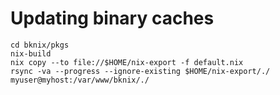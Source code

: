 # Updating binary caches

```
cd bknix/pkgs
nix-build
nix copy --to file://$HOME/nix-export -f default.nix
rsync -va --progress --ignore-existing $HOME/nix-export/./ myuser@myhost:/var/www/bknix/./
```
